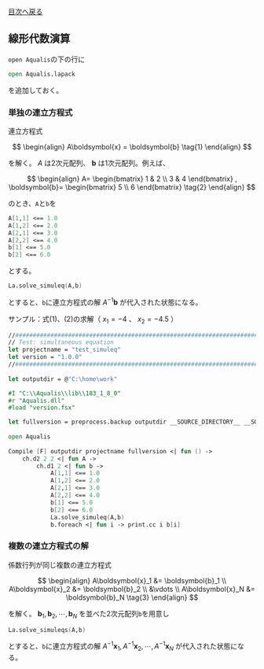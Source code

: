 [目次へ戻る](index.md)
## 線形代数演算

`open Aqualis`の下の行に

```fsharp
open Aqualis.lapack
```

を追加しておく。

### 単独の連立方程式

連立方程式

$$
\begin{align}
A\boldsymbol{x} = \boldsymbol{b}
\tag{1}
\end{align}
$$

を解く。 $A$ は2次元配列、 $\boldsymbol{b}$ は1次元配列。例えば、

$$
\begin{align}
A=
\begin{bmatrix}
1 & 2 \\
3 & 4 
\end{bmatrix}
,
\boldsymbol{b}=
\begin{bmatrix}
5 \\
6 
\end{bmatrix}
\tag{2}
\end{align}
$$

のとき、`A`と`b`を

```fsharp
A[1,1] <== 1.0
A[1,2] <== 2.0
A[2,1] <== 3.0
A[2,2] <== 4.0
b[1] <== 5.0
b[2] <== 6.0
```

とする。

```fsharp
La.solve_simuleq(A,b)
```

とすると、`b`に連立方程式の解 $A^{-1}\boldsymbol{b}$ が代入された状態になる。

サンプル：式(1)、(2)の求解（ $x_1=-4$ 、 $x_2=-4.5$ ）

```fsharp
//#############################################################################
// Test: simultaneous equation
let projectname = "test_simuleq"
let version = "1.0.0"
//#############################################################################
 
let outputdir = @"C:\home\work"

#I "C:\\Aqualis\\lib\\183_1_8_0"
#r "Aqualis.dll"
#load "version.fsx"

let fullversion = preprocess.backup outputdir __SOURCE_DIRECTORY__ __SOURCE_FILE__ projectname version
 
open Aqualis
 
Compile [F] outputdir projectname fullversion <| fun () ->
    ch.d2 2 2 <| fun A ->
        ch.d1 2 <| fun b ->
            A[1,1] <== 1.0
            A[1,2] <== 2.0
            A[2,1] <== 3.0
            A[2,2] <== 4.0
            b[1] <== 5.0
            b[2] <== 6.0
            La.solve_simuleq(A,b)
            b.foreach <| fun i -> print.cc i b[i]
```

### 複数の連立方程式の解

係数行列が同じ複数の連立方程式

$$
\begin{align}
A\boldsymbol{x}_1 &= \boldsymbol{b}_1 \\
A\boldsymbol{x}_2 &= \boldsymbol{b}_2 \\
&\vdots \\
A\boldsymbol{x}_N &= \boldsymbol{b}_N
\tag{3}
\end{align}
$$

を解く。 $\boldsymbol{b}_1, \boldsymbol{b}_2, \cdots, \boldsymbol{b}_N$ を並べた2次元配列`b`を用意し

```fsharp
La.solve_simuleqs(A,b)
```

とすると、`b`に連立方程式の解 $A^{-1}\boldsymbol{x}_1, A^{-1}\boldsymbol{x}_2, \cdots, A^{-1}\boldsymbol{x}_N$ が代入された状態になる。
